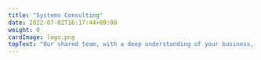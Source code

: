 ```yaml
---
title: "Systems Consulting"
date: 2022-07-02T16:17:44+09:00
weight: 0
cardImage: logo.png
topText: "Our shared team, with a deep understanding of your business, designs a system based on your IT strategy from a management perspective. We propose the best requirement definition from a professional point of view, rather than a one-way communication like a top-down approach. As a Microsoft Gold Partner, let us share our ideas to maximize your business value using superior technology."
---
```

